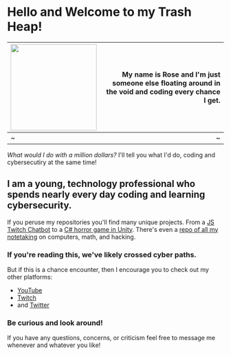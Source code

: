 # Hello and Welcome to my Trash Heap!

<img src="https://user-images.githubusercontent.com/101938172/215300412-dfd90ae1-831a-494b-9662-617d9b6b71b5.gif" style="width:200px;text-align:center"/> | My name is Rose and I'm just someone else floating around in the void and coding every chance I get.
:-|-:
~|~

*What would I do with a million dollars?* I'll tell you what I'd do, coding and cybersecutiry at the same time!

## I am a young, technology professional who spends nearly every day coding and learning cybersecurity.
If you peruse my repositories you'll find many unique projects. From a [JS Twitch Chatbot](https://github.com/TrshPuppy/trsh_bot) to a [C# horror game in Unity](https://www.youtube.com/watch?v=KpIVc9XPZcc). There's even a [repo of all my notetaking](https://github.com/TrshPuppy/obsidian-notes) on computers, math, and hacking.

### If you're reading this, we've likely crossed cyber paths.
But if this is a chance encounter, then I encourage you to check out my other platforms:

- [YouTube](https://youtube.com/@trshpuppy)
- [Twitch](https://www.twitch.tv/trshpuppy)
- and [Twitter](https://twitter.com/trshpuppy)


### Be curious and look around!
If you have any questions, concerns, or criticism feel free to message me whenever and whatever you like!
